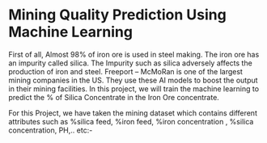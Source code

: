 
# Mining Quality Prediction Using Machine Learning

First of all, Almost 98% of iron ore is used in steel making. The iron ore has an impurity called silica. The Impurity such as silica adversely affects the production of iron and steel. Freeport – McMoRan is one of the largest mining companies in the US. They use these AI models to boost the output in their mining facilities. In this project, we will train the machine learning to predict the % of Silica Concentrate in the Iron Ore concentrate.

For this Project, we have taken the mining dataset which contains different attributes such as %silica feed, %iron feed, %iron concentration , %silica concentration, PH,.. etc:- 
